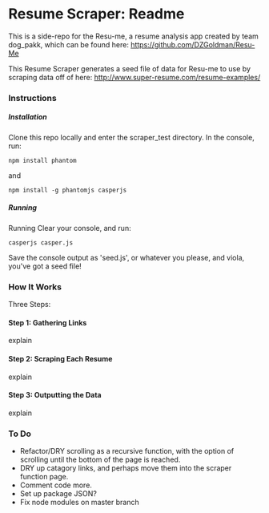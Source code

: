 # Resume Scraper: Readme

This is a side-repo for the Resu-me, a resume analysis app created by team dog_pakk, which can be found here:
https://github.com/DZGoldman/Resu-Me

This Resume Scraper generates a seed file of data for Resu-me to use by scraping data off of here:
http://www.super-resume.com/resume-examples/  

###  Instructions

##### Installation
Clone this repo locally and enter the scraper_test directory.
In the console, run:
```console
npm install phantom
```
and
```console
npm install -g phantomjs casperjs
```

##### Running
Running
Clear your console, and  run:
```console
casperjs casper.js
```
Save the console output as 'seed.js', or whatever you please, and viola, you've got a seed file!

### How It Works

Three Steps:

#### Step 1: Gathering Links
explain
#### Step 2: Scraping Each Resume
explain
#### Step 3: Outputting the Data
explain

### To Do
- Refactor/DRY scrolling as a recursive function, with the option of scrolling until the bottom of the page is reached.
- DRY up catagory links, and perhaps move them into the scraper function page.
- Comment code more.
- Set up package JSON?
- Fix node modules on master branch

